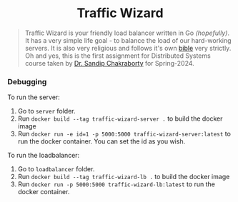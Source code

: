 # <div align="center">Traffic Wizard</div>

> Traffic Wizard is your friendly load balancer written in Go _(hopefully)_. It has a very simple life goal - to balance the load of our hard-working servers. It is also very religious and follows it's own [bible](./bible.pdf) very strictly. Oh and yes, this is the first assignment for Distributed Systems course taken by [Dr. Sandip Chakraborty](https://cse.iitkgp.ac.in/~sandipc/) for Spring-2024.

### Debugging

To run the server:

1. Go to `server` folder.
2. Run `docker build --tag traffic-wizard-server .` to build the docker image
3. Run `docker run -e id=1 -p 5000:5000 traffic-wizard-server:latest` to run the docker container. You can set the id as you wish.

To run the loadbalancer:

1. Go to `loadbalancer` folder.
2. Run `docker build --tag traffic-wizard-lb .` to build the docker image
3. Run `docker run -p 5000:5000 traffic-wizard-lb:latest` to run the docker container.
